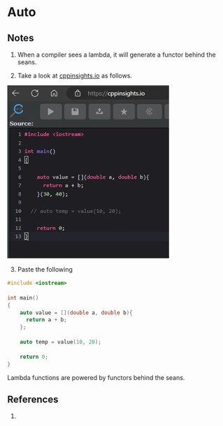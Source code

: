 # Auto

## Notes
1. When a compiler sees a lambda, it will generate a functor behind the seans.

2. Take a look at [cppinsights.io](https://cppinsights.io/) as follows.

![Cpp Insights](50_50_CppInsightes.jpg)

3. Paste the following 

```cpp
#include <iostream>

int main()
{
	auto value = [](double a, double b){
      return a + b;
    };
    
    auto temp = value(10, 20);
  
    return 0;
}
```

Lambda functions are powered by functors behind the seans.

## References

1. 

